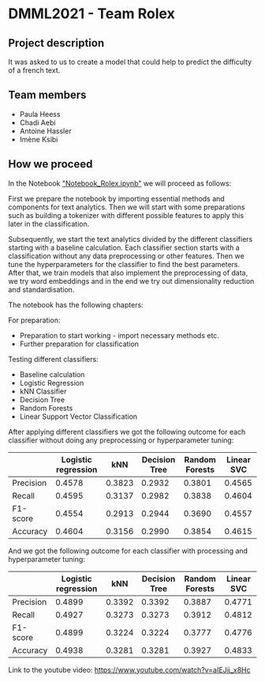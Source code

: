 # DMML2021 - Team Rolex

## Project description
It was asked to us to create a model that could help to predict the difficulty of a french text.

## Team members
- Paula Heess
- Chadi Aebi
- Antoine Hassler
- Imène Ksibi

## How we proceed

In the Notebook ["Notebook_Rolex.ipynb"](https://github.com/chadi-aebi/DMML2021_Rolex/blob/main/code/Notebook_Rolex.ipynb) we will proceed as follows:

First we prepare the notebook by importing essential methods and components for text analytics. Then we will start with some preparations such as building a tokenizer with different possible features to apply this later in the classification.

Subsequently, we start the text analytics divided by the different classifiers starting with a baseline calculation.
Each classifier section starts with a classification without any data preprocessing or other features. Then we tune the hyperparameters for the classifier to find the best parameters. After that, we train models that also implement the preprocessing of data, we try word embeddings and in the end we try out dimensionality reduction and standardisation.

The notebook has the following chapters:


For preparation:
*  Preparation to start working - import necessary methods etc.
*  Further preparation for classification

Testing different classifiers:
* Baseline calculation
* Logistic Regression
* kNN Classifier
* Decision Tree
* Random Forests
* Linear Support Vector Classification

After applying different classifiers we got the following outcome for each classifier without doing any preprocessing or hyperparameter tuning:


|       | Logistic regression |      kNN   |  Decision Tree  |     Random Forests | Linear SVC   |
| ----------- | ----------- | ----------- | ----------- | -----------   | ----------- | 
| Precision      |  0.4578  |  0.3823  |  0.2932  |  0.3801  |  0.4565  |
| Recall   |  0.4595  |  0.3137 |  0.2982  |  0.3838  |  0.4604  |
| F1-score    |  0.4554  |  0.2913  |  0.2944  |  0.3690  |  0.4557  |
| Accuracy   |  0.4604  |  0.3156  |  0.2990  |  0.3854  |  0.4615  |

And we got the following outcome for each classifier with processing and hyperparameter tuning:

|       | Logistic regression |      kNN   |  Decision Tree  |     Random Forests | Linear SVC   |
| ----------- | ----------- | ----------- | ----------- | -----------   | ----------- | 
| Precision      |  0.4899  |  0.3392  |  0.3392  |  0.3887  |  0.4771  |
| Recall   |  0.4927  |  0.3273 |  0.3273  |  0.3912  |  0.4812  |
| F1-score    |  0.4899  |  0.3224  |  0.3224  |  0.3777  |  0.4776  |
| Accuracy   |  0.4938  |  0.3281  |  0.3281  |  0.3927  |  0.4833  |


Link to the youtube video: https://www.youtube.com/watch?v=aIEJij_x8Hc

